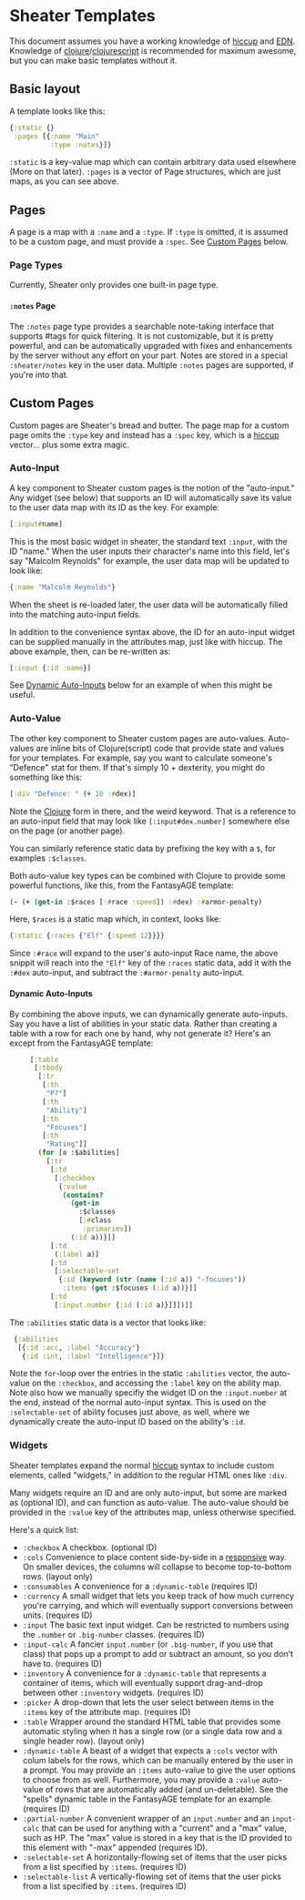 # Sheater Templates

This document assumes you have a working knowledge of [hiccup][1] and
[EDN][2]. Knowledge of [clojure][3]/[clojurescript][4] is recommended
for maximum awesome, but you can make basic templates without it.

## Basic layout

A template looks like this:

```clojure
{:static {}
 :pages [{:name "Main"
          :type :notes}]}
```

`:static` is a key-value map which can contain arbitrary data used
elsewhere (More on that later). `:pages` is a vector of Page structures,
which are just maps, as you can see above.

## Pages

A page is a map with a `:name` and a `:type`. If `:type` is omitted,
it is assumed to be a custom page, and must provide a `:spec`. See
[Custom Pages](#custom-pages) below.

### Page Types

Currently, Sheater only provides one built-in page type.

#### `:notes` Page

The `:notes` page type provides a searchable note-taking interface
that supports #tags for quick filtering. It is not customizable,
but it is pretty powerful, and can be automatically upgraded with
fixes and enhancements by the server without any effort on your part.
Notes are stored in a special `:sheater/notes` key in the user data.
Multiple `:notes` pages are supported, if you're into that.

## Custom Pages

Custom pages are Sheater's bread and butter. The page map for a custom
page omits the `:type` key and instead has a `:spec` key, which is a
[hiccup][1] vector... plus some extra magic.

### Auto-Input

A key component to Sheater custom pages is the notion of the "auto-input."
Any widget (see below) that supports an ID will automatically save
its value to the user data map with its ID as the key. For example:

```clojure
[:input#name]
```

This is the most basic widget in sheater, the standard text `:input`,
with the ID "name." When the user inputs their character's name into
this field, let's say "Malcolm Reynolds" for example, the user data
map will be updated to look like:

```clojure
{:name "Malcolm Reynolds"}
```

When the sheet is re-loaded later, the user data will be automatically
filled into the matching auto-input fields.

In addition to the convenience syntax above, the ID for an auto-input
widget can be supplied manually in the attributes map, just like with hiccup. The above example, then, can be re-written as:

```clojure
[:input {:id :name}]
```

See [Dynamic Auto-Inputs](#dynamic-auto-inputs) below for an example
of when this might be useful.

### Auto-Value

The other key component to Sheater custom pages are auto-values.
Auto-values are inline bits of Clojure(script) code that provide
state and values for your templates. For example, say you want to
calculate someone's "Defence" stat for them. If that's simply
10 + dexterity, you might do something like this:

```clojure
[:div "Defence: " (+ 10 :#dex)]
```

Note the [Clojure][3] form in there, and the weird keyword. That
is a reference to an auto-input field that may look like
`[:input#dex.number]` somewhere else on the page (or another page).

You can similarly reference static data by prefixing the key with
a `$`, for examples `:$classes`.

Both auto-value key types can be combined with Clojure to provide
some powerful functions, like this, from the FantasyAGE template:

```clojure
(- (+ (get-in :$races [:#race :speed]) :#dex) :#armor-penalty)
```

Here, `$races` is a static map which, in context, looks like:

```clojure
{:static {:races {"Elf" {:speed 12}}}}
```

Since `:#race` will expand to the user's auto-input Race name,
the above snippit will reach into the `"Elf"` key of the `:races`
static data, add it with the `:#dex` auto-input, and subtract the
`:#armor-penalty` auto-input.

#### Dynamic Auto-Inputs

By combining the above inputs, we can dynamically generate auto-inputs.
Say you have a list of abilities in your static data. Rather than
creating a table with a row for each one by hand, why not generate it?
Here's an except from the FantasyAGE template:

```clojure
     [:table
      [:tbody
       [:tr
        [:th
         "P?"]
        [:th
         "Ability"]
        [:th
         "Focuses"]
        [:th
         "Rating"]]
       (for [a :$abilities]
         [:tr
          [:td
           [:checkbox
            {:value
             (contains?
               (get-in
                 :$classes
                 [:#class
                  :primaries])
               (:id a))}]]
          [:td
           (:label a)]
          [:td
           [:selectable-set
            {:id (keyword (str (name (:id a)) "-focuses"))
             :items (get :$focuses (:id a))}]]
          [:td
           [:input.number {:id (:id a)}]]])]]
```

The `:abilities` static data is a vector that looks like:

```clojure
 {:abilities
  [{:id :acc, :label "Accuracy"}
   {:id :int, :label "Intelligence"}]}
```

Note the `for`-loop over the entries in the static `:abilities`
vector, the auto-value on the `:checkbox`, and accessing the
`:label` key on the ability map. Note also how we manually
specifiy the widget ID on the `:input.number` at the end, instead
of the normal auto-input syntax. This is used on the `:selectable-set`
of ability focuses just above, as well, where we dynamically create
the auto-input ID based on the ability's `:id`.

### Widgets

Sheater templates expand the normal [hiccup][1] syntax to include
custom elements, called "widgets," in addition to the regular HTML
ones like `:div`.

Many widgets require an ID and are only auto-input, but some are marked
as (optional ID), and can function as auto-value. The auto-value should
be provided in the `:value` key of the attributes map, unless otherwise
specified.

Here's a quick list:

- `:checkbox` A checkbox. (optional ID)
- `:cols` Convenience to place content side-by-side in a [responsive][5]
    way. On smaller devices, the columns will collapse to become
    top-to-bottom rows. (layout only)
- `:consumables` A convenience for a `:dynamic-table` (requires ID)
- `:currency` A small widget that lets you keep track of how much
    currency you're carrying, and which will eventually support
    conversions between units. (requires ID)
- `:input` The basic text input widget. Can be restricted to numbers
    using the `.number` or `.big-number` classes. (requires ID)
- `:input-calc` A fancier `input.number` (or `.big-number`, if you
    use that class) that pops up a prompt to add or subtract an amount,
    so you don't have to. (requires ID)
- `:inventory` A convenience for a `:dynamic-table` that represents a
    container of items, which will eventually support drag-and-drop
    between other `:inventory` widgets. (requires ID)
- `:picker` A drop-down that lets the user select between items in
    the `:items` key of the attribute map. (requires ID)
- `:table` Wrapper around the standard HTML table that provides some
    automatic styling when it has a single row (or a single data row
    and a single header row). (layout only)
- `:dynamic-table` A beast of a widget that expects a `:cols` vector
    with colum labels for the rows, which can be manually entered by
    the user in a prompt. You may provide an `:items` auto-value to
    give the user options to choose from as well. Furthermore, you
    may provide a `:value` auto-value of rows that are automatically
    added (and un-deletable). See the "spells" dynamic table in the
    FantasyAGE template for an example. (requires ID)
- `:partial-number` A convenient wrapper of an `input.number` and
    an `input-calc` that can be used for anything with a "current"
    and a "max" value, such as HP. The "max" value is stored in
    a key that is the ID provided to this element with "-max"
    appended (requires ID).
- `:selectable-set` A horizontally-flowing set of items that the
    user picks from a list specified by `:items`. (requires ID)
- `:selectable-list` A vertically-flowing set of items that the
    user picks from a list specified by `:items`. (requires ID)


[1]: https://github.com/weavejester/hiccup
[2]: https://github.com/edn-format/edn
[3]: https://clojure.org/
[4]: https://clojurescript.org/
[5]: https://www.w3schools.com/html/html_responsive.asp
